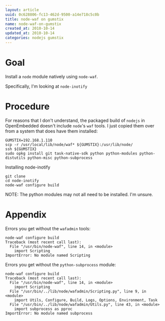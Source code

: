```yaml
---
layout: article
uuid: 0c628806-fc13-462d-9500-a14e718c5c0b
title: node-waf on gumstix
name: node-waf-on-gumstix
created_at: 2010-10-14
updated_at: 2010-10-14
categories: nodejs gumstix
---
```

Goal
====

Install a `node` module natively using `node-waf`.

Specifically, I'm looking at `node-inotify`

Procedure
====

For reasons that I don't understand, the packaged build of `nodejs` in OpenEmbedded doesn't include `node`'s `waf` tools.
I just copied them over from a system that does have them installed:

    GUMSTIX=192.168.1.110
    scp -r /usr/local/lib/node/waf* ${GUMSTIX}:/usr/lib/node/
    ssh ${GUMSTIX}
    sudo opkg install git task-native-sdk python python-modules python-distutils python-misc python-subprocess

Installing node-inotify

    git clone 
    cd node-inotify
    node-waf configure build

NOTE: The python modules may not all need to be installed. I'm unsure.

Appendix
====

Errors you get without the `wafadmin` tools:

    node-waf configure build
    Traceback (most recent call last):
      File "/usr/bin/node-waf", line 14, in <module>
        import Scripting
    ImportError: No module named Scripting

Errors you get without the `python-subprocess` module:

    node-waf configure build
    Traceback (most recent call last):
      File "/usr/bin/node-waf", line 14, in <module>
        import Scripting
      File "/usr/bin/../lib/node/wafadmin/Scripting.py", line 9, in <module>
        import Utils, Configure, Build, Logs, Options, Environment, Task
      File "/usr/bin/../lib/node/wafadmin/Utils.py", line 43, in <module>
        import subprocess as pproc
    ImportError: No module named subprocess

